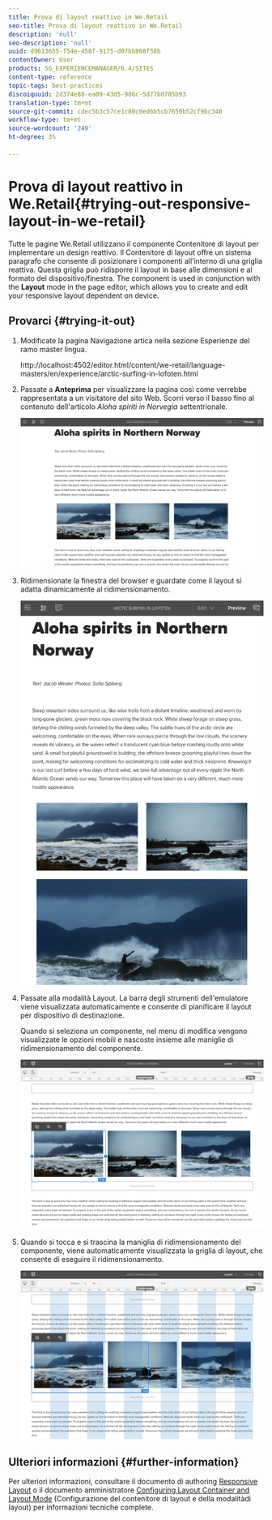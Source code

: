 ```yaml
---
title: Prova di layout reattivo in We.Retail
seo-title: Prova di layout reattivo in We.Retail
description: 'null'
seo-description: 'null'
uuid: d9613655-f54e-458f-9175-d07bb868f58b
contentOwner: User
products: SG_EXPERIENCEMANAGER/6.4/SITES
content-type: reference
topic-tags: best-practices
discoiquuid: 2d374e88-ea09-43d5-986c-5d77b0705b93
translation-type: tm+mt
source-git-commit: cdec5b3c57ce1c80c0ed6b5cb7650b52cf9bc340
workflow-type: tm+mt
source-wordcount: '249'
ht-degree: 3%

---
```



# Prova di layout reattivo in We.Retail{#trying-out-responsive-layout-in-we-retail}

Tutte le pagine We.Retail utilizzano il componente Contenitore di layout per implementare un design reattivo. Il Contenitore di layout offre un sistema paragrafo che consente di posizionare i componenti all’interno di una griglia reattiva. Questa griglia può ridisporre il layout in base alle dimensioni e al formato del dispositivo/finestra. The component is used in conjunction with the **Layout** mode in the page editor, which allows you to create and edit your responsive layout dependent on device.

## Provarci {#trying-it-out}

1. Modificate la pagina Navigazione artica nella sezione Esperienze del ramo master lingua.

   http://localhost:4502/editor.html/content/we-retail/language-masters/en/experience/arctic-surfing-in-lofoten.html

1. Passate a **Anteprima** per visualizzare la pagina così come verrebbe rappresentata a un visitatore del sito Web. Scorri verso il basso fino al contenuto dell&#39;articolo *Aloha spiriti in Norvegia* settentrionale.

   ![chlimage_1-178](assets/chlimage_1-178.png)

1. Ridimensionate la finestra del browser e guardate come il layout si adatta dinamicamente al ridimensionamento.

   ![chlimage_1-179](assets/chlimage_1-179.png)

1. Passate alla modalità Layout. La barra degli strumenti dell&#39;emulatore viene visualizzata automaticamente e consente di pianificare il layout per dispositivo di destinazione.

   Quando si seleziona un componente, nel menu di modifica vengono visualizzate le opzioni mobili e nascoste insieme alle maniglie di ridimensionamento del componente.

   ![chlimage_1-180](assets/chlimage_1-180.png)

1. Quando si tocca e si trascina la maniglia di ridimensionamento del componente, viene automaticamente visualizzata la griglia di layout, che consente di eseguire il ridimensionamento.

   ![chlimage_1-181](assets/chlimage_1-181.png)

## Ulteriori informazioni {#further-information}

Per ulteriori informazioni, consultare il documento di authoring [Responsive Layout](/help/sites-authoring/responsive-layout.md) o il documento amministratore [Configuring Layout Container and Layout Mode](/help/sites-administering/configuring-responsive-layout.md) (Configurazione del contenitore di layout e della modalitàdi layout) per informazioni tecniche complete.
